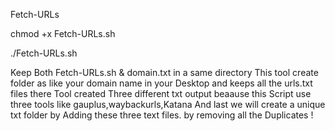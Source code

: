  Fetch-URLs

chmod +x Fetch-URLs.sh

./Fetch-URLs.sh

Keep Both Fetch-URLs.sh & domain.txt in a same directory 
This tool create folder as like your domain name in your Desktop and keeps all the urls.txt files there 
Tool created Three different txt output beaause this Script use three tools like gauplus,waybackurls,Katana
And last we will create a unique txt folder by Adding these three text files. by removing all the Duplicates !
